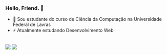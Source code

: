 ### Hello, Friend. 👋

- 🔭 Sou estudante do curso de Ciência da Computação na Universidade Federal de Lavras
- ⚡ Atualmente estudando Desenvolvimento Web

##

<div> 
  <a href="https://instagram.com/paulohenrique_64" target="_blank"><img src="https://img.shields.io/badge/-Instagram-%23E4405F?style=for-the-badge&logo=instagram&logoColor=white" target="_blank"></a>
  <a href="https://www.linkedin.com/in/paulo-henrique-218708281/" target="_blank"><img src="https://img.shields.io/badge/-LinkedIn-%230077B5?style=for-the-badge&logo=linkedin&logoColor=white" target="_blank"></a> 
</div>
  

